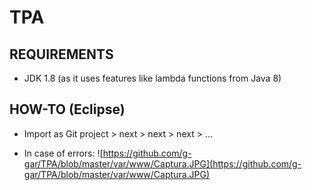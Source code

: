 # TPA

## REQUIREMENTS
* JDK 1.8 (as it uses features like lambda functions from Java 8)

## HOW-TO (Eclipse)
* Import as Git project > next > next > next > ...

* In case of errors:
	![https://github.com/g-gar/TPA/blob/master/var/www/Captura.JPG](https://github.com/g-gar/TPA/blob/master/var/www/Captura.JPG)